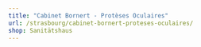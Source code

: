 ```yaml
---
title: "Cabinet Bornert - Protèses Oculaires"
url: /strasbourg/cabinet-bornert-proteses-oculaires/
shop: Sanitätshaus
---
```

